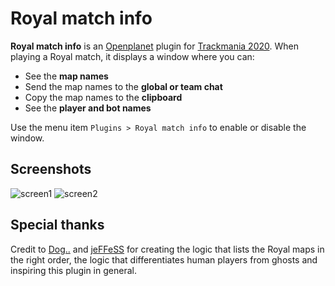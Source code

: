 # Royal match info

**Royal match info** is an [Openplanet](https://openplanet.dev/) plugin for [Trackmania 2020](https://www.trackmania.com/).
When playing a Royal match, it displays a window where you can:

* See the **map names**
* Send the map names to the **global or team chat**
* Copy the map names to the **clipboard**
* See the **player and bot names**

Use the menu item `Plugins > Royal match info` to enable or disable the window.

## Screenshots

![screen1](https://user-images.githubusercontent.com/14242083/211577652-3925056d-cbcb-41bb-9afd-55673ff72918.png)
![screen2](https://user-images.githubusercontent.com/14242083/211577674-541e0608-ae4f-4332-aa95-c4d9a14f29e6.png)


## Special thanks

Credit to [Dog..](https://trackmania.io/#/player/961d1145-8c7b-48c3-9191-0d1d91e44a4a) and [jeFFeSS](https://trackmania.io/#/player/213b2359-62f2-499e-aa13-6b1392ee99d8) for creating the logic that lists the Royal maps in the right order, the logic that differentiates human players from ghosts and inspiring this plugin in general.
